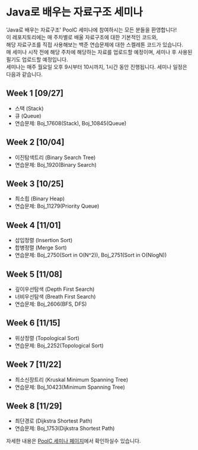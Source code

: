 # Java로 배우는 자료구조 세미나
'Java로 배우는 자료구조' PoolC 세미나에 참여하시는 모든 분들을 환영합니다!  
이 레포지토리에는 매 주차별로 배울 자료구조에 대한 기본적인 코드와,  
해당 자료구조를 직접 사용해보는 백준 연습문제에 대한 스켈레톤 코드가 있습니다.  
매 세미나 시작 전에 해당 주차에 해당하는 자료를 업로드할 예정이며, 세미나 후 사용된 필기도 업로드할 예정입니다.  
세미나는 매주 월요일 오후 9시부터 10시까지, 1시간 동안 진행됩니다. 세미나 일정은 다음과 같습니다.  

## Week 1 [09/27]
- 스택 (Stack)
- 큐 (Queue)
- 연습문제: Boj_17608(Stack), Boj_10845(Queue)

## Week 2 [10/04]
- 이진탐색트리 (Binary Search Tree)
- 연습문제: Boj_1920(Binary Search)

## Week 3 [10/25]
- 최소힙 (Binary Heap)
- 연습문제: Boj_11279(Priority Queue)

## Week 4 [11/01]
- 삽입정렬 (Insertion Sort)
- 합병정렬 (Merge Sort)
- 연습문제: Boj_2750(Sort in O(N^2)), Boj_2751(Sort in O(NlogN))

## Week 5 [11/08]
- 깊이우선탐색 (Depth First Search)
- 너비우선탐색 (Breath First Search)
- 연습문제: Boj_2606(BFS, DFS)

## Week 6 [11/15]
- 위상정렬 (Topological Sort)
- 연습문제: Boj_2252(Topological Sort)

## Week 7 [11/22]
- 최소신장트리 (Kruskal Minimum Spanning Tree)
- 연습문제: Boj_10423(Minimum Spanning Tree)

## Week 8 [11/29]
- 최단경로 (Dijkstra Shortest Path)
- 연습문제: Boj_1753(Dijkstra Shortest Path)


자세한 내용은 [PoolC 세미나 페이지](https://poolc.org/activity/506)에서 확인하실수 있습니다.
